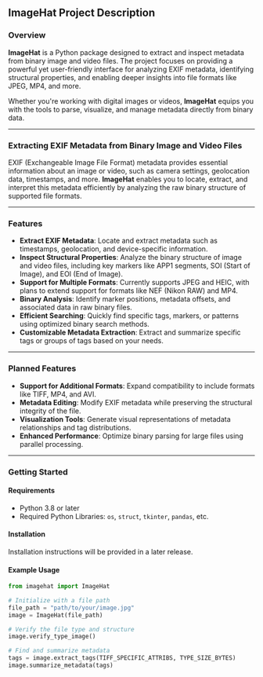 ## ImageHat Project Description

### Overview
**ImageHat** is a Python package designed to extract and inspect metadata from binary image and video files. The project focuses on providing a powerful yet user-friendly interface for analyzing EXIF metadata, identifying structural properties, and enabling deeper insights into file formats like JPEG, MP4, and more. 

Whether you're working with digital images or videos, **ImageHat** equips you with the tools to parse, visualize, and manage metadata directly from binary data.

---

### Extracting EXIF Metadata from Binary Image and Video Files
EXIF (Exchangeable Image File Format) metadata provides essential information about an image or video, such as camera settings, geolocation data, timestamps, and more. **ImageHat** enables you to locate, extract, and interpret this metadata efficiently by analyzing the raw binary structure of supported file formats.

---

### Features
- **Extract EXIF Metadata**: Locate and extract metadata such as timestamps, geolocation, and device-specific information.
- **Inspect Structural Properties**: Analyze the binary structure of image and video files, including key markers like APP1 segments, SOI (Start of Image), and EOI (End of Image).
- **Support for Multiple Formats**: Currently supports JPEG and HEIC, with plans to extend support for formats like NEF (Nikon RAW) and MP4.
- **Binary Analysis**: Identify marker positions, metadata offsets, and associated data in raw binary files.
- **Efficient Searching**: Quickly find specific tags, markers, or patterns using optimized binary search methods.
- **Customizable Metadata Extraction**: Extract and summarize specific tags or groups of tags based on your needs.

---

### Planned Features
- **Support for Additional Formats**: Expand compatibility to include formats like TIFF, MP4, and AVI.
- **Metadata Editing**: Modify EXIF metadata while preserving the structural integrity of the file.
- **Visualization Tools**: Generate visual representations of metadata relationships and tag distributions.
- **Enhanced Performance**: Optimize binary parsing for large files using parallel processing.

---

### Getting Started
#### Requirements
- Python 3.8 or later
- Required Python Libraries: `os`, `struct`, `tkinter`, `pandas`, etc.

#### Installation
Installation instructions will be provided in a later release.

#### Example Usage
```python
from imagehat import ImageHat

# Initialize with a file path
file_path = "path/to/your/image.jpg"
image = ImageHat(file_path)

# Verify the file type and structure
image.verify_type_image()

# Find and summarize metadata
tags = image.extract_tags(TIFF_SPECIFIC_ATTRIBS, TYPE_SIZE_BYTES)
image.summarize_metadata(tags)
```